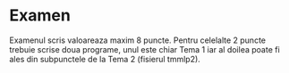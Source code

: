 # Examen

Examenul scris valoareaza maxim 8 puncte. Pentru celelalte 2 puncte trebuie scrise doua programe, unul este chiar Tema 1 iar al doilea poate fi ales din subpunctele de la Tema 2 (fisierul tmmlp2).